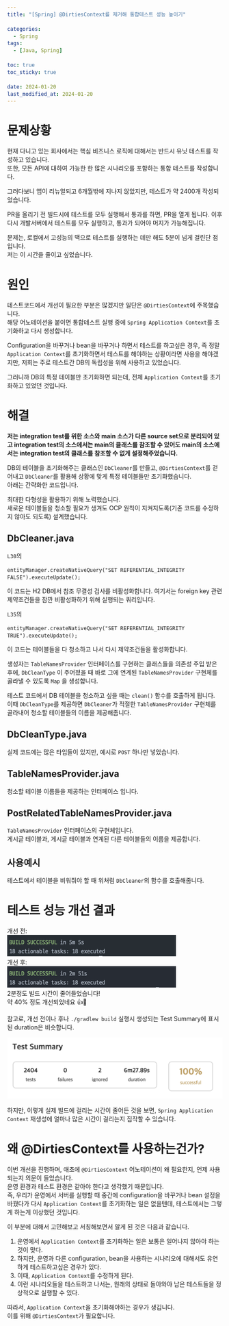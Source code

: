 ```yaml
---
title: "[Spring] @DirtiesContext를 제거해 통합테스트 성능 높이기"

categories:
  - Spring
tags:
  - [Java, Spring]

toc: true
toc_sticky: true

date: 2024-01-20
last_modified_at: 2024-01-20
---
```


# 문제상황

현재 다니고 있는 회사에서는 핵심 비즈니스 로직에 대해서는 반드시 유닛 테스트를 작성하고 있습니다.  
또한, 모든 API에 대하여 가능한 한 많은 시나리오를 포함하는 통합 테스트를 작성합니다.

그러다보니 앱이 리뉴얼되고 6개월밖에 지나지 않았지만, 테스트가 약 2400개 작성되었습니다.

PR을 올리기 전 빌드시에 테스트를 모두 실행해서 통과를 하면, PR을 열게 됩니다. 이후 다시 개발서버에서 테스트를 모두 실행하고, 통과가 되어야 머지가 가능해집니다.

문제는, 로컬에서 고성능의 맥으로 테스트를 실행하는 데만 해도 5분이 넘게 걸린단 점입니다.  
저는 이 시간을 줄이고 싶었습니다.

# 원인

테스트코드에서 개선이 필요한 부분은 많겠지만 일단은 `@DirtiesContext`에 주목했습니다.  
해당 어노테이션을 붙이면 통합테스트 실행 중에 `Spring Application Context`를 초기화하고 다시 생성합니다.

Configuration을 바꾸거나 bean을 바꾸거나 하면서 테스트를 하고싶은 경우, 즉 정말 `Application Context`를 초기화하면서 테스트를 해야하는 상황이라면 사용을 해야겠지만, 저희는 주로 테스트간 DB의 독립성을 위해 사용하고 있었습니다.

그러니까 DB의 특정 테이블만 초기화하면 되는데, 전체 `Application Context`를 초기화하고 있었던 것입니다.

# 해결

**저는 integration test를 위한 소스와 main 소스가 다른 source set으로 분리되어 있고 integration test의 소스에서는 main의 클래스를 참조할 수 있어도 main의 소스에서는 integration test의 클래스를 참조할 수 없게 설정해주었습니다.**

DB의 테이블을 초기화해주는 클래스인 `DbCleaner`를 만들고, `@DirtiesContext`를 걷어내고 `DbCleaner`를 활용해 상황에 맞게 특정 테이블들만 초기화했습니다.  
아래는 간략화한 코드입니다.

최대한 다형성을 활용하기 위해 노력했습니다.  
새로운 테이블들을 청소할 필요가 생겨도 OCP 원칙이 지켜지도록(기존 코드를 수정하지 않아도 되도록) 설계했습니다.

## DbCleaner.java

<script src="https://gist.github.com/shyeokchoi/767822acaea65eed2c241183cfd720fe.js"></script>

`L30`의

`entityManager.createNativeQuery("SET REFERENTIAL_INTEGRITY FALSE").executeUpdate();`

이 코드는 H2 DB에서 참조 무결성 검사를 비활성화합니다. 여기서는 foreign key 관련 제약조건들을 잠깐 비활성화하기 위해 실행되는 쿼리입니다.

`L35`의

`entityManager.createNativeQuery("SET REFERENTIAL_INTEGRITY TRUE").executeUpdate();`

이 코드는 테이블들을 다 청소하고 나서 다시 제약조건들을 활성화합니다.

생성자는 `TableNamesProvider` 인터페이스를 구현하는 클래스들을 의존성 주입 받은 후에, `DbCleanType` 이 주어졌을 때 바로 그에 연계된 `TableNamesProvider` 구현체를 골라낼 수 있도록 `Map` 을 생성합니다.

테스트 코드에서 DB 테이블을 청소하고 싶을 때는 `clean()` 함수를 호출하게 됩니다.  
이때 `DbCleanType`를 제공하면 `DbCleaner`가 적절한 `TableNamesProvider` 구현체를 골라내어 청소할 테이블들의 이름을 제공해줍니다.

## DbCleanType.java

<script src="https://gist.github.com/shyeokchoi/c7d9dd3b2a9746784dec9afc451d7e46.js"></script>

실제 코드에는 많은 타입들이 있지만, 예시로 `POST` 하나만 넣었습니다.

## TableNamesProvider.java

<script src="https://gist.github.com/shyeokchoi/e014ba3251c736c15c4413bd313b81b4.js"></script>

청소할 테이블 이름들을 제공하는 인터페이스 입니다.

## PostRelatedTableNamesProvider.java

<script src="https://gist.github.com/shyeokchoi/22f8ee3a385bd15f465e63f588ac7ebb.js"></script>

`TableNamesProvider` 인터페이스의 구현체입니다.  
게시글 테이블과, 게시글 테이블과 연계된 다른 테이블들의 이름을 제공합니다.

## 사용예시

<script src="https://gist.github.com/shyeokchoi/735a99c4c235a714872f3d818027226d.js"></script>

테스트에서 테이블을 비워줘야 할 때 위처럼 `DbCleaner`의 함수를 호출해줍니다.

# 테스트 성능 개선 결과

개선 전:  
![digital_delegation_special_char_err](/assets/images/Spring/2024-01-20-remove-dirtiescontext/test_result_before_refactor.png)  
개선 후:  
![digital_delegation_special_char_err](/assets/images/Spring/2024-01-20-remove-dirtiescontext/test_result_after_refactor.png)  
2분정도 빌드 시간이 줄어들었습니다!  
약 40% 정도 개선되었네요 👍🫡

참고로, 개선 전이나 후나 `./gradlew build` 실행시 생성되는 Test Summary에 표시된 duration은 비슷합니다.

![digital_delegation_special_char_err](/assets/images/Spring/2024-01-20-remove-dirtiescontext/gradle_test_summary.png)

하지만, 이렇게 실제 빌드에 걸리는 시간이 줄어든 것을 보면, `Spring Application Context` 재생성에 얼마나 많은 시간이 걸리는지 짐작할 수 있습니다.

# 왜 @DirtiesContext를 사용하는건가?

이번 개선을 진행하며, 애초에 `@DirtiesContext` 어노테이션이 왜 필요한지, 언제 사용되는지 의문이 들었습니다.  
운영 환경과 테스트 환경은 같아야 한다고 생각했기 때문입니다.  
즉, 우리가 운영에서 서버를 실행할 때 중간에 configuration을 바꾸거나 bean 설정을 바꿨다가 다시 `Application Context`를 초기화하는 일은 없을텐데, 테스트에서는 그렇게 하는게 이상했던 것입니다.

이 부분에 대해서 고민해보고 서칭해보면서 알게 된 것은 다음과 같습니다.

1. 운영에서 `Application Context`를 초기화하는 일은 보통은 일어나지 않아야 하는 것이 맞다.
2. 하지만, 운영과 다른 configuration, bean을 사용하는 시나리오에 대해서도 유연하게 테스트하고싶은 경우가 있다.
3. 이때, `Application Context`를 수정하게 된다.
4. 이런 시나리오들을 테스트하고 나서는, 원래의 상태로 돌아와야 남은 테스트들을 정상적으로 실행할 수 있다.

따라서, `Application Context`을 초기화해야하는 경우가 생깁니다.  
이를 위해 `@DirtiesContext`가 필요합니다.

